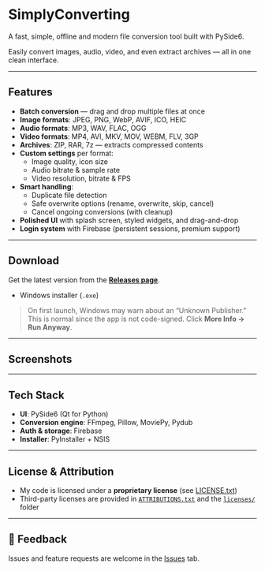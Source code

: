 # SimplyConverting
A fast, simple, offline and modern file conversion tool built with PySide6.  

Easily convert images, audio, video, and even extract archives — all in one clean interface.

---

## Features
- **Batch conversion** — drag and drop multiple files at once
- **Image formats**: JPEG, PNG, WebP, AVIF, ICO, HEIC
- **Audio formats**: MP3, WAV, FLAC, OGG
- **Video formats**: MP4, AVI, MKV, MOV, WEBM, FLV, 3GP
- **Archives**: ZIP, RAR, 7z — extracts compressed contents
- **Custom settings** per format:
  - Image quality, icon size
  - Audio bitrate & sample rate
  - Video resolution, bitrate & FPS
- **Smart handling**:
  - Duplicate file detection
  - Safe overwrite options (rename, overwrite, skip, cancel)
  - Cancel ongoing conversions (with cleanup)
- **Polished UI** with splash screen, styled widgets, and drag-and-drop
- **Login system** with Firebase (persistent sessions, premium support)

---

## Download
Get the latest version from the **[Releases page](https://github.com/jornmaes/SimplyConverting/releases)**.  

- Windows installer (`.exe`) 

> On first launch, Windows may warn about an “Unknown Publisher.”  
> This is normal since the app is not code-signed. Click **More Info → Run Anyway**.

---

## Screenshots


---

## Tech Stack
- **UI**: PySide6 (Qt for Python)
- **Conversion engine**: FFmpeg, Pillow, MoviePy, Pydub
- **Auth & storage**: Firebase
- **Installer**: PyInstaller + NSIS

---

## License & Attribution
- My code is licensed under a **proprietary license** (see [LICENSE.txt](LICENSE.txt))
- Third-party licenses are provided in [`ATTRIBUTIONS.txt`](ATTRIBUTIONS.txt) and the [`licenses/`](licenses/) folder

---

## 💬 Feedback
Issues and feature requests are welcome in the [Issues](https://github.com/jornmaes/SimplyConverting/issues) tab.  
